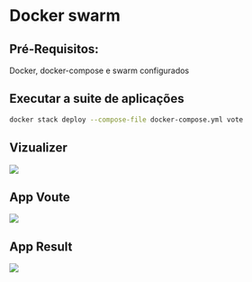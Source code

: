 # Docker swarm

## Pré-Requisitos:
Docker, docker-compose e swarm configurados

## Executar a suite de aplicações
```bash
docker stack deploy --compose-file docker-compose.yml vote
```
## Vizualizer
![](https://i.imgur.com/T48stLg.png)

## App Voute
![](https://i.imgur.com/wil40S2.png)

## App Result
![](https://i.imgur.com/U1R3wp1.png)
